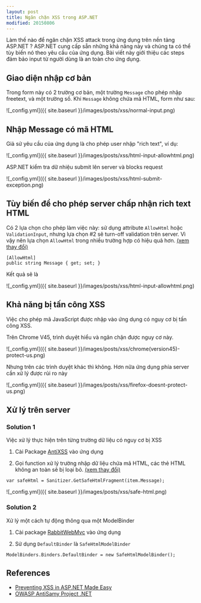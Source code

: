 ```yaml
---
layout: post
title: Ngăn chặn XSS trong ASP.NET
modified: 20150806
---
```


Làm thế nào để ngăn chặn XSS attack trong ứng dụng trên nền tảng ASP.NET ?
ASP.NET cung cấp sẵn những khả năng này và chúng ta có thể tùy biến nó theo yêu cầu của ứng dụng.
Bài viết này giới thiệu các steps đảm bảo input từ người dùng là an toàn cho ứng dụng.

## Giao diện nhập cơ bản

Trong form này có 2 trường cơ bản, một trường `Message` cho phép nhập freetext, và một trường số.
Khi `Message` không chứa mã HTML, form như sau:

![_config.yml]({{ site.baseurl }}/images/posts/xss/normal-input.png)

## Nhập Message có mã HTML

Giả sử yêu cầu của ứng dụng là cho phép user nhập "rich text", ví dụ:

![_config.yml]({{ site.baseurl }}/images/posts/xss/html-input-allowhtml.png)

ASP.NET kiểm tra dữ nhiệu submit lên server và blocks request

![_config.yml]({{ site.baseurl }}/images/posts/xss/html-submit-exception.png)

## Tùy biến để cho phép server chấp nhận rich text HTML

Có 2 lựa chọn cho phép làm việc này: sử dụng attribute `AllowHtml` hoặc `ValidationInput`,
nhưng lựa chọn #2 sẽ turn-off validation trên server. Vì vậy nên lựa chọn `AllowHtml` trong nhiều trường hợp có hiệu quả hơn.
[(xem thay đổi)][7]

```
[AllowHtml]
public string Message { get; set; }
```

Kết quả sẽ là

![_config.yml]({{ site.baseurl }}/images/posts/xss/html-input-allowhtml.png)

## Khả năng bị tấn công XSS

Việc cho phép mã JavaScript được nhập vào ứng dụng có nguy cơ bị tấn công XSS.

Trên Chrome V45, trình duyệt hiểu và ngăn chặn được nguy cơ này.

![_config.yml]({{ site.baseurl }}/images/posts/xss/chrome(version45)-protect-us.png)

Nhưng trên các trình duyệt khác thì không. Hơn nữa ứng dụng phía server cần xử lý được rủi ro này

![_config.yml]({{ site.baseurl }}/images/posts/xss/firefox-doesnt-protect-us.png)

## Xử lý trên server

### Solution 1

Việc xử lý thực hiện trên từng trường dữ liệu có nguy cơ bị XSS

1. Cài Package [AntiXSS][5] vào ứng dụng

2. Gọi function xử lý trường nhập dữ liệu chứa mã HTML, các thẻ HTML không an toàn sẽ bị loại bỏ. [(xem thay đổi)][6]

```
var safeHtml = Sanitizer.GetSafeHtmlFragment(item.Message);
```

![_config.yml]({{ site.baseurl }}/images/posts/xss/safe-html.png)

### Solution 2

Xử lý một cách tự động thông qua một ModelBinder

1. Cài package [RabbitWebMvc][8] vào ứng dụng

2. Sử dụng `DefaultBinder` là `SafeHtmlModelBinder`

```
ModelBinders.Binders.DefaultBinder = new SafeHtmlModelBinder();
```

## References

- [Preventing XSS in ASP.NET Made Easy][1]
- [OWASP AntiSamy Project .NET][4]


[1]: http://lockmedown.com/preventing-xss-in-asp-net-made-easy/
[2]: https://msdn.microsoft.com/en-us/library/system.web.util.httpencoder(v=vs.110).aspx
[3]: https://msdn.microsoft.com/en-us/library/system.web.security.antixss.antixssencoder.htmlattributeencode(v=vs.110).aspx
[4]: https://www.owasp.org/index.php/Category:OWASP_AntiSamy_Project_.NET
[5]: https://www.nuget.org/packages/AntiXss/
[6]: https://github.com/vndevpro/mvc-xss/commit/170d81324b46e47ca3d67852060d40396716ebf0?diff=unified
[7]: https://github.com/vndevpro/mvc-xss/commit/fa82bf31ddcc8c9fd4d12d7d026177f6a1fe759e
[8]: https://www.nuget.org/packages/RabbitWebMvc/